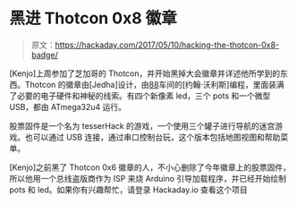 # 黑进 Thotcon 0x8 徽章

> 原文：<https://hackaday.com/2017/05/10/hacking-the-thotcon-0x8-badge/>

[Kenjo]上周参加了芝加哥的 Thotcon，并开始黑掉大会徽章并详述他所学到的东西。Thotcon 的徽章由[Jedha]设计，由[88](http://workshop88.com/)车间的[约翰·沃利斯]编程，里面装满了必要的电子硬件和神秘的线索。有四个新像素 led，三个 pots 和一个微型 USB，都由 ATmega32u4 运行。

股票固件是一个名为 tesserHack 的游戏，一个使用三个罐子进行导航的迷宫游戏。也可以通过 USB 连接，通过串口控制台玩，这个版本包括地图视图和帮助菜单。

[Kenjo]之前黑了 Thotcon 0x6 徽章的人，不小心删除了今年徽章上的股票固件，所以他用一个总线盗版商作为 ISP 来烧 Arduino 引导加载程序，并已经开始绘制 pots 和 led。如果你有兴趣帮忙，请登录 Hackaday.io 查看这个项目